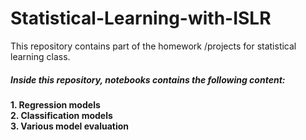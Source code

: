 # Statistical-Learning-with-ISLR
This repository contains part of the homework /projects for statistical learning class.

##### Inside this repository, notebooks contains the following content:
__1. Regression models__   
__2. Classification models__  
__3. Various model evaluation__  
